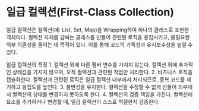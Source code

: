 # 일급 컬렉션(First-Class Collection)

일급 컬렉션은 컬렉션(예: List, Set, Map)을 Wrapping하여 하나의 클래스로 표현한 객체이다. 컬렉션 자체를 감싸는 클래스를 만들어 관련된 로직을 응집시키고, 불필요한 외부 의존성을 줄이는 데 목적이 있다. 이를 통해 코드의 가독성과 유지보수성을 높일 수 있다.

일급 컬렉션의 특징
	1.	컬렉션 외에 다른 멤버 변수를 가지지 않는다.
컬렉션 외에 추가적인 상태값을 가지지 않으며, 오직 컬렉션과 관련된 작업만 처리한다.
	2.	비즈니스 로직을 캡슐화한다.
컬렉션과 관련된 로직은 일급 컬렉션 내부에서 처리되므로, 중복 코드를 제거하고 응집도를 높인다.
	3.	불변성을 유지한다.
컬렉션을 수정할 수 없게 만들어 외부에서 컬렉션의 상태를 변경하지 못하도록 한다.
	4.	컬렉션의 검증 책임을 가진다.
컬렉션에 요소를 추가하거나 변경할 때, 일급 컬렉션이 스스로 적절한지 검증한다.
